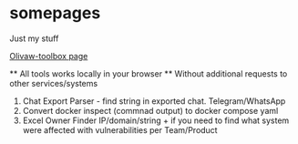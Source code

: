 # somepages
Just my stuff

[Olivaw-toolbox page](https://olivaw448.github.io/somepages/)

** All tools works locally in your browser **
Without additional requests to other services/systems

1. Chat Export Parser - find string in exported chat. Telegram/WhatsApp
2. Convert docker inspect (commnad output) to docker compose yaml
3. Excel Owner Finder IP/domain/string + if you need to find what system were affected with vulnerabilities per Team/Product